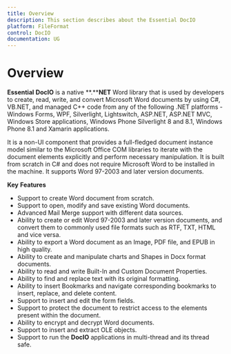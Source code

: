 ```yaml
---
title: Overview
description: This section describes about the Essential DocIO
platform: FileFormat
control: DocIO
documentation: UG
---
```

# Overview

**Essential** **DocIO** is a native **.****NET** Word library that is used by developers to create, read, write, and convert Microsoft Word documents by using C#, VB.NET, and managed C++ code from any of the following .NET platforms - Windows Forms, WPF, Silverlight, Lightswitch, ASP.NET, ASP.NET MVC, Windows Store applications, Windows Phone Silverlight 8 and 8.1, Windows Phone 8.1 and Xamarin applications. 

It is a non-UI component that provides a full-fledged document instance model similar to the Microsoft Office COM libraries to iterate with the document elements explicitly and perform necessary manipulation. It is built from scratch in C# and does not require Microsoft Word to be installed in the machine. It supports Word 97-2003 and later version documents.

**Key** **Features**

* Support to create Word document from scratch.
* Support to open, modify and save existing Word documents.
* Advanced Mail Merge support with different data sources.
* Ability to create or edit Word 97-2003 and later version documents, and convert them to commonly used file formats such as RTF, TXT, HTML and vice versa.
* Ability to export a Word document as an Image, PDF file, and EPUB in high quality.
* Ability to create and manipulate charts and Shapes in Docx format documents.
* Ability to read and write Built-In and Custom Document Properties.
* Ability to find and replace text with its original formatting.
* Ability to insert Bookmarks and navigate corresponding bookmarks to insert, replace, and delete content.
* Support to insert and edit the form fields.
* Support to protect the document to restrict access to the elements present within the document.
* Ability to encrypt and decrypt Word documents.
* Support to insert and extract OLE objects.
* Support to run the **DocIO** applications in multi-thread and its thread safe.


